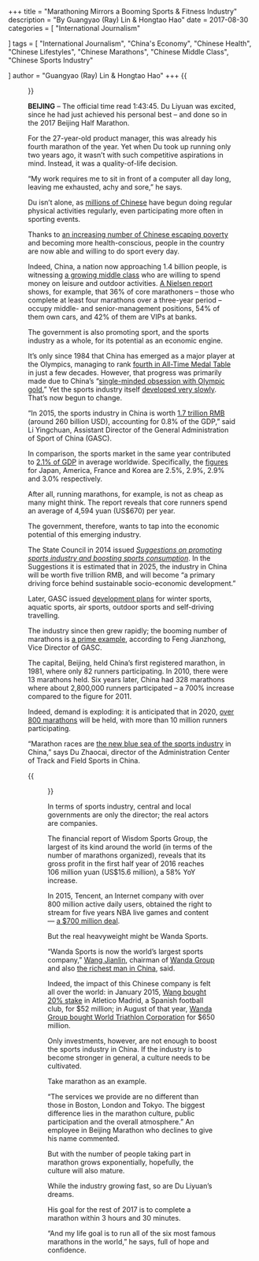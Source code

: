 +++
title = "Marathoning Mirrors a Booming Sports & Fitness Industry"
description = "By Guangyao (Ray) Lin & Hongtao Hao"
date = 2017-08-30
categories = [
"International Journalism"

]
tags = [
    "International Journalism",
    "China's Economy",
    "Chinese Health",
    "Chinese Lifestyles",
    "Chinese Marathons",
    "Chinese Middle Class",
    "Chinese Sports Industry"

]
author = "Guangyao (Ray) Lin & Hongtao Hao"
+++
{{<figure src="/images/post/liyuan-du.png" title="Marathoning hobbyist Du Liyuan nears the finish-line" caption="Courtesy: Du Liyuan">}}


**BEIJING** – The official time read 1:43:45. Du Liyuan was excited, since he had just achieved his personal best – and done so in the 2017 Beijing Half Marathon.

For the 27-year-old product manager, this was already his fourth marathon of the year. Yet when Du took up running only two years ago, it wasn’t with such competitive aspirations in mind. Instead, it was a quality-of-life decision.

“My work requires me to sit in front of a computer all day long, leaving me exhausted, achy and sore,” he says.

Du isn’t alone, as [millions of Chinese](http://usa.chinadaily.com.cn/epaper/2015-12/31/content_22885583.htm) have begun doing regular physical activities regularly, even participating more often in sporting events.

Thanks to [an increasing number of Chinese escaping poverty](https://www.project-syndicate.org/commentary/china-end-rural-poverty-by-2020-by-hannah-ryder-1-2017-03) and becoming more health-conscious, people in the country are now able and willing to do sport every day.

Indeed, China, a nation now approaching 1.4 billion people, is witnessing [a growing middle class](https://www.businessinsider.com/chinas-middle-class-is-exploding-2016-8) who are willing to spend money on leisure and outdoor activities. [A Nielsen report](https://www.nielsen.com/cn/en/insights/article/2016/business-opportunity-looms-as-marathon-mania-sweeps-across-china/) shows, for example, that 36% of core marathoners – those who complete at least four marathons over a three-year period – occupy middle- and senior-management positions, 54% of them own cars, and 42% of them are VIPs at banks.

The government is also promoting sport, and the sports industry as a whole, for its potential as an economic engine.

It’s only since 1984 that China has emerged as a major player at the Olympics, managing to rank [fourth in All-Time Medal Table](https://en.wikipedia.org/wiki/Summer_Olympic_Games) in just a few decades. However, that progress was primarily made due to China’s “[single-minded obsession with Olympic gold.](https://www.washingtonpost.com/news/worldviews/wp/2016/08/17/embarrassing-flops-or-true-olympians-is-china-moving-beyond-its-gold-obsession/)” Yet the sports industry itself [developed very slowly](http://www.globaltimes.cn/content/602958.shtml). That’s now begun to change.

“In 2015, the sports industry in China is worth [1.7 trillion RMB](https://www.sohu.com/a/122825597_115239) (around 260 billion USD), accounting for 0.8% of the GDP,” said Li Yingchuan, Assistant Director of the General Administration of Sport of China (GASC).

In comparison, the sports market in the same year contributed to [2.1% of GDP](http://www.chyxx.com/industry/201606/424757.html) in average worldwide. Specifically, the [figures](http://www.askci.com/news/chanye/20160909/11055960949.shtml) for Japan, America, France and Korea are 2.5%, 2.9%, 2.9% and 3.0% respectively.

After all, running marathons, for example, is not as cheap as many might think. The report reveals that core runners spend an average of 4,594 yuan (US$670) per year.

The government, therefore, wants to tap into the economic potential of this emerging industry.

The State Council in 2014 issued [*Suggestions on promoting sports industry and boosting sports consumption*](http://www.gov.cn/zhengce/content/2014-10/20/content_9152.htm). In the Suggestions it is estimated that in 2025, the industry in China will be worth five trillion RMB, and will become “a primary driving force behind sustainable socio-economic development.”

Later, GASC issued [development plans](https://www.sohu.com/a/121159090_503577) for winter sports, aquatic sports, air sports, outdoor sports and self-driving travelling.

The industry since then grew rapidly; the booming number of marathons is [a prime example](http://sports.sina.com.cn/others/others/2015-12-09/doc-ifxmihae9318678.shtml), according to Feng Jianzhong, Vice Director of GASC.

The capital, Beijing, held China’s first registered marathon, in 1981, where only 82 runners participating. In 2010, there were 13 marathons held. Six years later, China had 328 marathons where about 2,800,000 runners participated – a 700% increase compared to the figure for 2011.

Indeed, demand is exploding: it is anticipated that in 2020, [over 800 marathons](http://news.163.com/17/0429/18/CJ77CN2D00018AOQ.html) will be held, with more than 10 million runners participating.

“Marathon races are [the new blue sea of the sports industry](https://sports.qq.com/a/20170103/036030.htm) in China,” says Du Zhaocai, director of the Administration Center of Track and Field Sports in China.

{{<figure src="/images/post/marathons-number.png" title="Growing number marathons in China" caption="Data drawn from anhuinews.com, sohu.com, and other sources; Graphic by Hongtao Hao">}}

In terms of sports industry, central and local governments are only the director; the real actors are companies.

The financial report of Wisdom Sports Group, the largest of its kind around the world (in terms of the number of marathons organized), reveals that its gross profit in the first half year of 2016 reaches 106 million yuan (US$15.6 million), a 58% YoY increase.

In 2015, Tencent, an Internet company with over 800 million active daily users, obtained the right to stream for five years NBA live games and content — [a $700 million deal](https://awfulannouncing.com/2015/nba-set-earn-700-million-chinese-streaming-deal-tencent.html).

But the real heavyweight might be Wanda Sports.

“Wanda Sports is now the world’s largest sports company,” [Wang Jianlin](https://en.wikipedia.org/wiki/Wang_Jianlin), chairman of [Wanda Group](https://en.wikipedia.org/wiki/Wanda_Group) and also [the richest man in China](http://www.china.org.cn/top10/2017-03/14/content_40455443_10.htm), said.

Indeed, the impact of this Chinese company is felt all over the world: in January 2015, [Wang bought 20% stake](https://www.bbc.com/news/business-30910664) in Atletico Madrid, a Spanish football club, for $52 million; in August of that year, [Wanda Group bought World Triathlon Corporation](https://www.prnewswire.com/news-releases/wanda-group-acquires-world-triathlon-corporation-for-650-million-300134013.html) for $650 million.

Only investments, however, are not enough to boost the sports industry in China. If the industry is to become stronger in general, a culture needs to be cultivated.

Take marathon as an example.

“The services we provide are no different than those in Boston, London and Tokyo. The biggest difference lies in the marathon culture, public participation and the overall atmosphere.” An employee in Beijing Marathon who declines to give his name commented.

But with the number of people taking part in marathon grows exponentially, hopefully, the culture will also mature.

While the industry growing fast, so are Du Liyuan’s dreams.

His goal for the rest of 2017 is to complete a marathon within 3 hours and 30 minutes.

“And my life goal is to run all of the six most famous marathons in the world,” he says, full of hope and confidence.